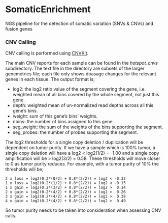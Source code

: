 # SomaticEnrichment
NGS pipeline for the detection of somatic variation (SNVs &amp; CNVs) and fusion genes

### CNV Calling

CNV calling is performed using [CNVKit](https://cnvkit.readthedocs.io/en/stable/).

The main CNV reports for each sample can be found in the *hotspot_cnvs* subdirectory. The text file in the directory are subsets of the larger genemetrics file; each file only shows doasage changes for the relevant genes in each tissue. The output format is;

-  log2: the log2 ratio value of the segment covering the gene, i.e. weighted mean of all bins covered by the whole segment, not just this gene.
-  depth: weighted mean of un-normalized read depths across all this gene’s bins.
-  weight: sum of this gene’s bins’ weights.
-  nbins: the number of bins assigned to this gene.
-  seg_weight: the sum of the weights of the bins supporting the segment.
-  seg_probes: the number of probes supporting the segment.

The log2 thresholds for a single copy deletion / duplication will be dependent on tumor purity. If we have a sample which is 100% tumor, a single copy deletion will have a log2 < log2(1/2) = -1.00 and a single copy amplification will be > log2(3/2) = 0.58. These thresholds will move closer to 0 as tumor purity reduces. For example, with a tumor purity of 10% the thresholds will be;

```
2 x loss = log2(0.2*(0/2) + 0.8*(2/2)) = log2 < -0.32
1 x loss = log2(0.2*(1/2) + 0.8*(2/2)) = log2 < -0.15
1 x gain = log2(0.2*(3/2) + 0.8*(2/2)) = log2 >  0.14
2 x gain = log2(0.2*(4/2) + 0.8*(2/2)) = log2 >  0.26
3 x gain = log2(0.2*(4/2) + 0.8*(2/2)) = log2 >  0.38
4 x gain = log2(0.2*(4/2) + 0.8*(2/2)) = log2 >  0.49
```

So tumor purity needs to be taken into consideration when assessing CNV calls.

